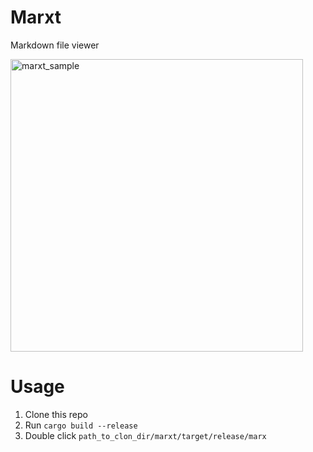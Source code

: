 # Marxt

Markdown file viewer

<img width="468" alt="marxt_sample" src="https://user-images.githubusercontent.com/748411/173193505-d978105f-8468-4d7a-9393-dfc02463fd16.png">

# Usage

1. Clone this repo
2. Run `cargo build --release`
3. Double click `path_to_clon_dir/marxt/target/release/marx`